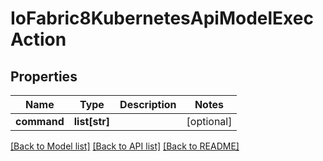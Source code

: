 # IoFabric8KubernetesApiModelExecAction

## Properties
Name | Type | Description | Notes
------------ | ------------- | ------------- | -------------
**command** | **list[str]** |  | [optional] 

[[Back to Model list]](../README.md#documentation-for-models) [[Back to API list]](../README.md#documentation-for-api-endpoints) [[Back to README]](../README.md)

